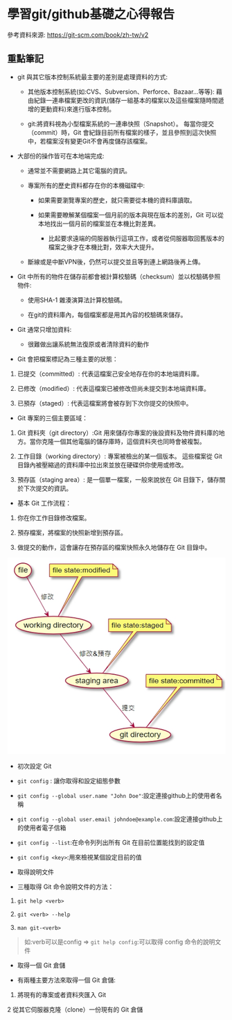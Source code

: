 # 學習git/github基礎之心得報告

參考資料來源:
https://git-scm.com/book/zh-tw/v2

## 重點筆記

* git 與其它版本控制系統最主要的差別是處理資料的方式:

  * 其他版本控制系統(如:CVS、Subversion、Perforce、Bazaar…等等): 藉由紀錄一連串檔案更改的資訊(儲存一組基本的檔案以及這些檔案隨時間遞增的更動資料)來進行版本控制。
  
  * git:將資料視為小型檔案系統的一連串快照（Snapshot）。 每當你提交（commit）時，Git 會紀錄目前所有檔案的樣子，並且參照到這次快照中，若檔案沒有變更Git不會再度儲存該檔案。
  
* 大部份的操作皆可在本地端完成:

  * 通常並不需要網路上其它電腦的資訊。
  
  * 專案所有的歷史資料都存在你的本機磁碟中:
  
      * 如果需要瀏覽專案的歷史，就只需要從本機的資料庫讀取。
  
      * 如果需要瞭解某個檔案一個月前的版本與現在版本的差別，Git 可以從本地找出一個月前的檔案並在本機比對差異。
      
          * 比起要求遠端的伺服器執行這項工作，或者從伺服器取回舊版本的檔案之後才在本機比對，效率大大提升。
  
  * 斷線或是中斷VPN後，仍然可以提交並且等到連上網路後再上傳。
  
* Git 中所有的物件在儲存前都會被計算校驗碼（checksum）並以校驗碼參照物件:

  * 使用SHA-1 雜湊演算法計算校驗碼。
  
  * 在git的資料庫內，每個檔案都是用其內容的校驗碼來儲存。
  
* Git 通常只增加資料:

  * 很難做出讓系統無法復原或者清除資料的動作
  
* Git 會把檔案標記為三種主要的狀態：

 1. 已提交（committed）: 代表這檔案己安全地存在你的本地端資料庫。
 
 2. 已修改（modified）: 代表這檔案已被修改但尚未提交到本地端資料庫。 
 
 3. 已預存（staged）: 代表這檔案將會被存到下次你提交的快照中。

* Git 專案的三個主要區域：

1. Git 資料夾（git directory）:Git 用來儲存你專案的後設資料及物件資料庫的地方。當你克隆一個其他電腦的儲存庫時，這個資料夾也同時會被複製。

2. 工作目錄（working directory）: 專案被檢出的某一個版本。 這些檔案從 Git 目錄內被壓縮過的資料庫中拉出來並放在硬碟供你使用或修改。

3. 預存區（staging area）: 是一個單一檔案，一般來說放在 Git 目錄下，儲存關於下次提交的資訊。 

* 基本 Git 工作流程：

1. 你在你工作目錄修改檔案。

2. 預存檔案，將檔案的快照新增到預存區。

3. 做提交的動作，這會讓存在預存區的檔案快照永久地儲存在 Git 目錄中。

![](https://github.com/ayd0122344/se109a/blob/master/homework/img/file_state.jpg)
  
* 初次設定 Git

 * `git config` : 讓你取得和設定組態參數
 
 * `git config --global user.name "John Doe"`:設定連接github上的使用者名稱
 
 * `git config --global user.email johndoe@example.com`:設定連接github上的使用者電子信箱
 
 * `git config --list`:在命令列列出所有 Git 在目前位置能找到的設定值
 
 * `git config <key>`:用來檢視某個設定<key>目前的值
 
* 取得說明文件

 * 三種取得 Git 命令說明文件的方法：

 1. `git help <verb>`
 
 2. `git <verb> --help`
 
 3. `man git-<verb>`

> 如:verb可以是config => `git help config`:可以取得 config 命令的說明文件

* 取得一個 Git 倉儲

 * 有兩種主要方法來取得一個 Git 倉儲:
 
 1. 將現有的專案或者資料夾匯入 Git
 
 2 從其它伺服器克隆（clone）一份現有的 Git 倉儲
